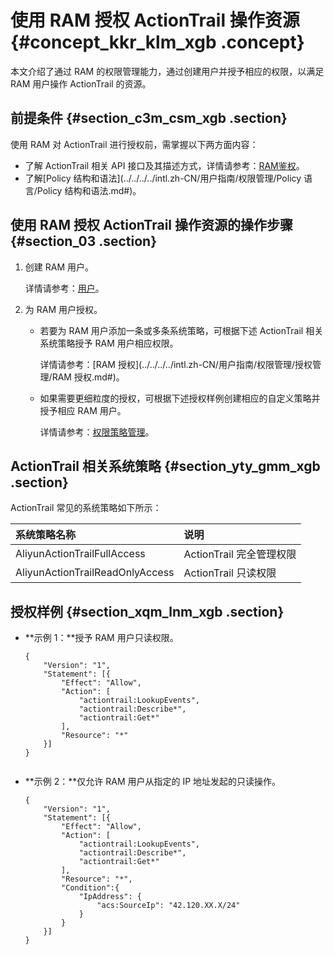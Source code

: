 # 使用 RAM 授权 ActionTrail 操作资源 {#concept_kkr_klm_xgb .concept}

本文介绍了通过 RAM 的权限管理能力，通过创建用户并授予相应的权限，以满足 RAM 用户操作 ActionTrail 的资源。

## 前提条件 {#section_c3m_csm_xgb .section}

使用 RAM 对 ActionTrail 进行授权前，需掌握以下两方面内容：

-   了解 ActionTrail 相关 API 接口及其描述方式，详情请参考：[RAM鉴权](../../../../intl.zh-CN/API参考/RAM鉴权.md#)。
-   了解[Policy 结构和语法](../../../../intl.zh-CN/用户指南/权限管理/Policy 语言/Policy 结构和语法.md#)。

## 使用 RAM 授权 ActionTrail 操作资源的操作步骤 {#section_03 .section}

1.  创建 RAM 用户。

    详情请参考：[用户](../../../../intl.zh-CN/用户指南/身份管理/用户管理/用户.md#)。

2.  为 RAM 用户授权。
    -   若要为 RAM 用户添加一条或多条系统策略，可根据下述 ActionTrail 相关系统策略授予 RAM 用户相应权限。

        详情请参考：[RAM 授权](../../../../intl.zh-CN/用户指南/权限管理/授权管理/RAM 授权.md#)。

    -   如果需要更细粒度的授权，可根据下述授权样例创建相应的自定义策略并授予相应 RAM 用户。

        详情请参考：[权限策略管理](../../../../intl.zh-CN/用户指南/权限管理/权限策略管理.md#)。


## ActionTrail 相关系统策略 {#section_yty_gmm_xgb .section}

ActionTrail 常见的系统策略如下所示：

|系统策略名称|说明|
|:-----|:-|
|AliyunActionTrailFullAccess|ActionTrail 完全管理权限|
|AliyunActionTrailReadOnlyAccess|ActionTrail 只读权限|

## 授权样例 {#section_xqm_lnm_xgb .section}

-   **示例 1：**授予 RAM 用户只读权限。

    ```language-json
    {
        "Version": "1",
        "Statement": [{
            "Effect": "Allow",
            "Action": [
                "actiontrail:LookupEvents", 
                "actiontrail:Describe*", 
                "actiontrail:Get*"
            ],
            "Resource": "*"
        }]
    }
    					
    ```

-   **示例 2：**仅允许 RAM 用户从指定的 IP 地址发起的只读操作。

    ```language-json
    {
        "Version": "1",
        "Statement": [{
            "Effect": "Allow",
            "Action": [
                "actiontrail:LookupEvents", 
                "actiontrail:Describe*", 
                "actiontrail:Get*"
            ],
            "Resource": "*",
            "Condition":{
                "IpAddress": {
                    "acs:SourceIp": "42.120.XX.X/24"
                }
            }
        }]
    }
    					
    ```


